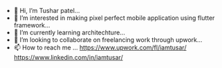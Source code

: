 - 👋 Hi, I’m Tushar patel...
- 👀 I’m interested in making pixel perfect mobile application using flutter framework...
- 🌱 I’m currently learning architechture...
- 💞️ I’m looking to collaborate on  freelancing work through upwork...
- 📫 How to reach me ...
https://www.upwork.com/fl/iamtusar/
https://www.linkedin.com/in/iamtusar/


